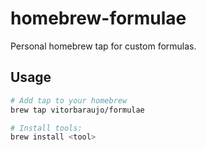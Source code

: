 # homebrew-formulae

Personal homebrew tap for custom formulas.

## Usage

```sh
# Add tap to your homebrew
brew tap vitorbaraujo/formulae

# Install tools:
brew install <tool>
```
